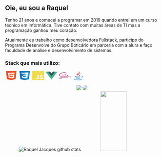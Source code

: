 ## Oie, eu sou a Raquel

Tenho 21 anos e comecei a programar em 2019 quando entrei em um curso técnico em informática. Tive contato com muitas áreas de TI mas a programação ganhou meu coração.

Atualmente eu trabalho como desenvolvedora Fullstack, participo do Programa Desenvolve do Grupo Boticário em parceria com a alura e faço faculdade de análise e desenvolvimento de sistemas.

 ### Stack que mais utilizo:
<div style="display: inline_block">
  <img align="center" alt="Rack-HTML" height="30" width="40" src="https://raw.githubusercontent.com/devicons/devicon/master/icons/html5/html5-original.svg">
  <img align="center" alt="Rack-CSS" height="30" width="40" src="https://raw.githubusercontent.com/devicons/devicon/master/icons/css3/css3-original.svg">
  <img align="center" alt="Rack-Js" height="30" width="40" src="https://raw.githubusercontent.com/devicons/devicon/master/icons/javascript/javascript-plain.svg">
  <img align="center" alt="Rack-Vue" height="30" width="40" src="https://raw.githubusercontent.com/devicons/devicon/master/icons/vuejs/vuejs-original.svg">
  <img align="center" alt="Rack-Sass" height="30" width="40" src="https://raw.githubusercontent.com/devicons/devicon/master/icons/sass/sass-original.svg">
  <img align="center" alt="Rack-Java" height="30" width="40" src="https://raw.githubusercontent.com/devicons/devicon/master/icons/java/java-original.svg">
</div>
 
<div align="center"> 
  <br>
  <a href = "mailto:raquelv.jacques@gmail.com"> <img src="https://img.shields.io/badge/-Gmail-%23333?style=for-the-badge&logo=gmail&logoColor=white" target="_blank"></a>
  <a href="https://www.linkedin.com/in/raqueljacques/" target="_blank"><img src="https://img.shields.io/badge/-LinkedIn-%230077B5?style=for-the-badge&logo=linkedin&logoColor=white" style="border-radius: 30px" target="_blank"></a> 
    <br>
</div>

<div align="center">  
  <img width="49%" height="195px" src="https://github-readme-stats.vercel.app/api?username=raqueljacques&show_icons=true&count_private=true&hide_border=true&title_color=ff91a4&icon_color=ff91a4&text_color=c9d1d9&bg_color=0d1117" alt="Raquel Jacques github stats" /> 
  <img width="41%" height="195px" src="https://github-readme-stats.vercel.app/api/top-langs/?username=raqueljacques&layout=compact&hide_border=true&title_color=ff91a4&text_color=ff91a4&bg_color=0d1117" />
</div>
